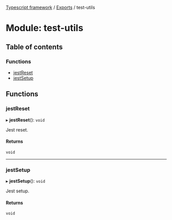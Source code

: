 [Typescript framework](../index.md) / [Exports](../modules.md) / test-utils

# Module: test-utils

## Table of contents

### Functions

- [jestReset](test_utils.md#jestreset)
- [jestSetup](test_utils.md#jestsetup)

## Functions

### jestReset

▸ **jestReset**(): `void`

Jest reset.

#### Returns

`void`

___

### jestSetup

▸ **jestSetup**(): `void`

Jest setup.

#### Returns

`void`
